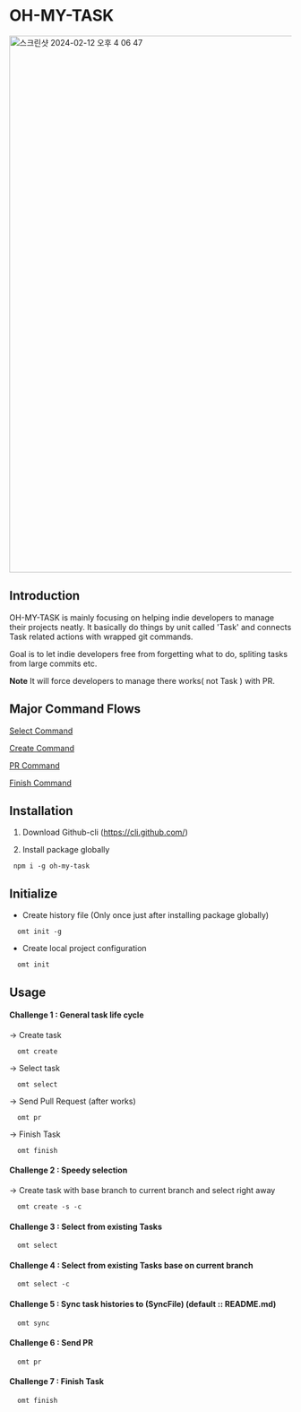 # OH-MY-TASK
<img width="958" alt="스크린샷 2024-02-12 오후 4 06 47" src="https://github.com/dovigod/oh-my-task/assets/30416914/cf8403da-0db2-43ae-bdb4-646413128f1b">

## Introduction

OH-MY-TASK is mainly focusing on helping indie developers to manage their projects neatly.
It basically do things by unit called 'Task' and connects Task related actions with wrapped git commands.

Goal is to let indie developers free from forgetting what to do, spliting tasks from large commits etc.

**Note**
It will force developers to manage there works( not Task ) with PR.

## Major Command Flows


[Select Command](https://github.com/dovigod/oh-my-task/wiki/Select-command-flow-chart)

[Create Command](https://github.com/dovigod/oh-my-task/wiki/Create-Command-Flow-chart)

[PR Command](https://github.com/dovigod/oh-my-task/wiki/PR-command-flow-chart)

[Finish Command](https://github.com/dovigod/oh-my-task/wiki/Finish-command-flow-chart)


## Installation

1. Download Github-cli (https://cli.github.com/)

2. Install package globally

```
 npm i -g oh-my-task
```

## Initialize

- Create history file (Only once just after installing package globally)

```
  omt init -g
```

- Create local project configuration

```
  omt init
```

## Usage

#### Challenge 1 : General task life cycle

-> Create task

```
  omt create
```

-> Select task

```
  omt select
```

-> Send Pull Request (after works)

```
  omt pr
```

-> Finish Task

```
  omt finish
```

#### Challenge 2 : Speedy selection

-> Create task with base branch to current branch and select right away

```
  omt create -s -c
```

#### Challenge 3 : Select from existing Tasks

```
  omt select
```

#### Challenge 4 : Select from existing Tasks base on current branch

```
  omt select -c
```

#### Challenge 5 : Sync task histories to (SyncFile) (default :: README.md)

```
  omt sync
```

#### Challenge 6 : Send PR

```
  omt pr
```

#### Challenge 7 : Finish Task

```
  omt finish
```
